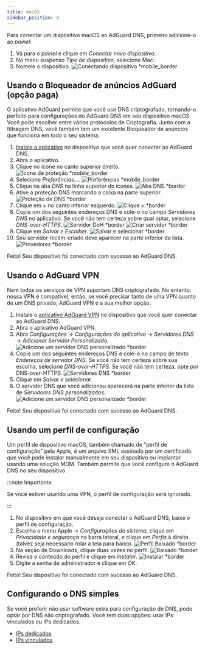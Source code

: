 ```yaml
---
title: macOS
sidebar_position: 4
---
```


Para conectar um dispositivo macOS ao AdGuard DNS, primeiro adicione-o ao _painel_:

1. Vá para o _painel_ e clique em _Conectar novo dispositivo_.
2. No menu suspenso _Tipo de dispositivo_, selecione Mac.
3. Nomeie o dispositivo.
   ![Conectando dispositivo \*mobile\_border](https://cdn.adtidy.org/content/kb/dns/private/new_dns/connect/mac_ab/choose_mac.png)

## Usando o Bloqueador de anúncios AdGuard (opção paga)

O aplicativo AdGuard permite que você use DNS criptografado, tornando-o perfeito para configurações do AdGuard DNS em seu dispositivo macOS. Você pode escolher entre vários protocolos de Criptografia. Junto com a filtragem DNS, você também tem um excelente Bloqueador de anúncios que funciona em todo o seu sistema.

1. [Instale o aplicativo](https://adguard.com/adguard-mac/overview.html) no dispositivo que você quer conectar ao AdGuard DNS.
2. Abra o aplicativo.
3. Clique no ícone no canto superior direito.
   ![Ícone de proteção \*mobile\_border](https://cdn.adtidy.org/content/kb/dns/private/new_dns/connect/mac_ab/mac_step3.png)
4. Selecione _Preferências..._.
   ![Preferências \*mobile\_border](https://cdn.adtidy.org/content/kb/dns/private/new_dns/connect/mac_ab/mac_step4.png)
5. Clique na aba _DNS_ na linha superior de ícones.
   ![Aba DNS \*border](https://cdn.adtidy.org/content/kb/dns/private/new_dns/connect/mac_ab/mac_step5.png)
6. Ative a proteção DNS marcando a caixa na parte superior.
   ![Proteção de DNS \*border](https://cdn.adtidy.org/content/kb/dns/private/new_dns/connect/mac_ab/mac_step6.png)
7. Clique em _+_ no canto inferior esquerdo.
   ![Clique + \*border](https://cdn.adtidy.org/content/kb/dns/private/new_dns/connect/mac_ab/mac_step7.png)
8. Copie um dos seguintes endereços DNS e cole-o no campo _Servidores DNS_ no aplicativo. Se você não tem certeza sobre qual optar, selecione _DNS-over-HTTPS_.
   ![Servidor DoH \*border](https://cdn.adtidy.org/content/kb/dns/private/new_dns/connect/mac_ab/mac_step8_1.png)
   ![Criar servidor \*border](https://cdn.adtidy.org/content/kb/dns/private/new_dns/connect/mac_ab/mac_step8_2.png)
9. Clique em _Salvar e Escolher_.
   ![Salvar e selecionar \*border](https://cdn.adtidy.org/content/kb/dns/private/new_dns/connect/mac_ab/mac_step9.png)
10. Seu servidor recém-criado deve aparecer na parte inferior da lista.
    ![Provedores \*border](https://cdn.adtidy.org/content/kb/dns/private/new_dns/connect/mac_ab/mac_step10.png)

Feito! Seu dispositivo foi conectado com sucesso ao AdGuard DNS.

## Usando o AdGuard VPN

Nem todos os serviços de VPN suportam DNS criptografado. No entanto, nossa VPN é compatível, então, se você precisar tanto de uma VPN quanto de um DNS privado, AdGuard VPN é a sua melhor opção.

1. Instale o [aplicativo AdGuard VPN](https://adguard-vpn.com/mac/overview.html) no dispositivo que você quer conectar ao AdGuard DNS.
2. Abra o aplicativo AdGuard VPN.
3. Abra _Configurações_ → _Configurações do aplicativo_ → _Servidores DNS_ → _Adicionar Servidor Personalizado_.
   ![Adicione um servidor DNS personalizado \*border](https://cdn.adtidy.org/content/kb/dns/private/new_dns/connect/mac_vpn/mac_step3.png)
4. Copie um dos seguintes endereços DNS e cole-o no campo de texto _Endereços de servidor DNS_. Se você não tem certeza sobre sua escolha, selecione _DNS-over-HTTPS_. Se você não tem certeza, opte por DNS-over-HTTPS.
   ![Servidores DNS \*border](https://cdn.adtidy.org/content/kb/dns/private/new_dns/connect/mac_vpn/mac_step4.png)
5. Clique em _Salvar e selecionar_.
6. O servidor DNS que você adicionou aparecerá na parte inferior da lista de _Servidores DNS personalizados_.
   ![Adicione um servidor DNS personalizado \*border](https://cdn.adtidy.org/content/kb/dns/private/new_dns/connect/mac_vpn/mac_step6.png)

Feito! Seu dispositivo foi conectado com sucesso ao AdGuard DNS.

## Usando um perfil de configuração

Um perfil de dispositivo macOS, também chamado de "perfil de configuração" pela Apple, é um arquivo XML assinado por um certificado que você pode instalar manualmente em seu dispositivo ou implantar usando uma solução MDM. Também permite que você configure o AdGuard DNS no seu dispositivo.

:::note Importante

Se você estiver usando uma VPN, o perfil de configuração será ignorado.

:::

1. No dispositivo em que você deseja conectar o AdGuard DNS, baixe o perfil de configuração.
2. Escolha o menu Apple → _Configurações do sistema_, clique em _Privacidade e segurança_ na barra lateral, e clique em _Perfis_ à direita (talvez seja necessário rolar a tela para baixo).
   ![Perfil Baixado \*border](https://cdn.adtidy.org/content/kb/dns/private/new_dns/connect/mac_profile/mac_step2.png)
3. Na seção de Downloads, clique duas vezes no perfil.
   ![Baixado \*border](https://cdn.adtidy.org/content/kb/dns/private/new_dns/connect/mac_profile/mac_step3.png)
4. Revise o conteúdo do perfil e clique em _Instalar_.
   ![Instalar \*border](https://cdn.adtidy.org/content/kb/dns/private/new_dns/connect/mac_profile/mac_step4.png)
5. Digite a senha de administrador e clique em _OK_.

Feito! Seu dispositivo foi conectado com sucesso ao AdGuard DNS.

## Configurando o DNS simples

Se você preferir não usar software extra para configuração de DNS, pode optar por DNS não criptografado. Você tem duas opções: usar IPs vinculados ou IPs dedicados.

- [IPs dedicados](/private-dns/connect-devices/other-options/dedicated-ip.md)
- [IPs vinculados](/private-dns/connect-devices/other-options/linked-ip.md)
